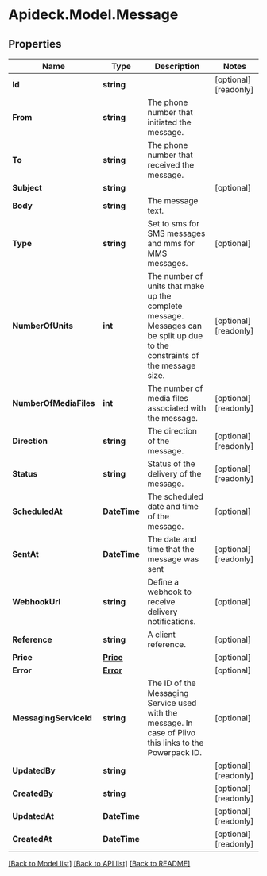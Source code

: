 # Apideck.Model.Message

## Properties

Name | Type | Description | Notes
------------ | ------------- | ------------- | -------------
**Id** | **string** |  | [optional] [readonly] 
**From** | **string** | The phone number that initiated the message. | 
**To** | **string** | The phone number that received the message. | 
**Subject** | **string** |  | [optional] 
**Body** | **string** | The message text. | 
**Type** | **string** | Set to sms for SMS messages and mms for MMS messages. | [optional] 
**NumberOfUnits** | **int** | The number of units that make up the complete message. Messages can be split up due to the constraints of the message size. | [optional] [readonly] 
**NumberOfMediaFiles** | **int** | The number of media files associated with the message. | [optional] [readonly] 
**Direction** | **string** | The direction of the message. | [optional] [readonly] 
**Status** | **string** | Status of the delivery of the message. | [optional] [readonly] 
**ScheduledAt** | **DateTime** | The scheduled date and time of the message. | [optional] 
**SentAt** | **DateTime** | The date and time that the message was sent | [optional] [readonly] 
**WebhookUrl** | **string** | Define a webhook to receive delivery notifications. | [optional] 
**Reference** | **string** | A client reference. | [optional] 
**Price** | [**Price**](Price.md) |  | [optional] 
**Error** | [**Error**](Error.md) |  | [optional] 
**MessagingServiceId** | **string** | The ID of the Messaging Service used with the message. In case of Plivo this links to the Powerpack ID. | [optional] 
**UpdatedBy** | **string** |  | [optional] [readonly] 
**CreatedBy** | **string** |  | [optional] [readonly] 
**UpdatedAt** | **DateTime** |  | [optional] [readonly] 
**CreatedAt** | **DateTime** |  | [optional] [readonly] 

[[Back to Model list]](../README.md#documentation-for-models) [[Back to API list]](../README.md#documentation-for-api-endpoints) [[Back to README]](../README.md)

